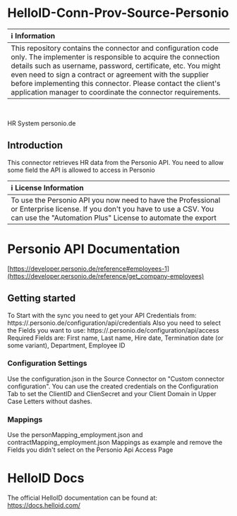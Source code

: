 # HelloID-Conn-Prov-Source-Personio

| :information_source: Information |
|:---------------------------|
| This repository contains the connector and configuration code only. The implementer is responsible to acquire the connection details such as username, password, certificate, etc. You might even need to sign a contract or agreement with the supplier before implementing this connector. Please contact the client's application manager to coordinate the connector requirements.       |

<br />

HR System personio.de

## Introduction

This connector retrieves HR data from the Personio API. You need to allow some field the API is allowed to access in Personio

| :information_source: License Information |
|:---------------------------|
| To use the Personio API you now need to have the Professional or Enterprise license. If you don't you have to use a CSV. You can use the "Automation Plus" License to automate the export       |

# Personio API Documentation
[https://developer.personio.de/reference#employees-1](https://developer.personio.de/reference/get_company-employees)

## Getting started
To Start with the sync you need to get your API Credentials from: https://<customer>.personio.de/configuration/api/credentials
Also you need to select the Fields you want to use: https://<customer>.personio.de/configuration/api/access
Required Fields are: First name, Last name, Hire date, Termination date (or some variant), Department, Employee ID

### Configuration Settings
Use the configuration.json in the Source Connector on "Custom connector configuration". You can use the created credentials on the Configuration Tab to set the ClientID and ClienSecret and your Client Domain in Upper Case Letters without dashes.

### Mappings
Use the personMapping_employment.json and contractMapping_employment.json Mappings as example and remove the Fields you didn't select on the Personio Api Access Page

# HelloID Docs
The official HelloID documentation can be found at: https://docs.helloid.com/

